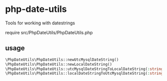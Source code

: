 php-date-utils
==============

Tools for working with datestrings

require src/PhpDateUtils/PhpDateUtils.php

## usage

```php
\PhpDateUtils\PhpDateUtils::newUtcMysqlDateString()
\PhpDateUtils\PhpDateUtils::newLocalDateString()
\PhpDateUtils\PhpDateUtils::utcMysqlDateStringToLocalDateString(:string)
\PhpDateUtils\PhpDateUtils::localDateStringToUtcMysqlDateString(:string)
```

